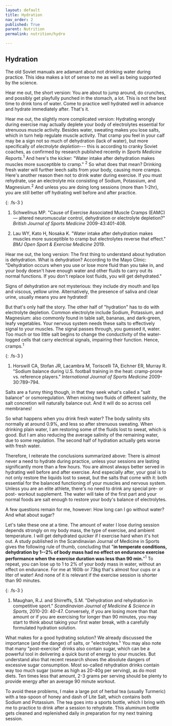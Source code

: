 ```yaml
---
layout: default
title: Hydration
nav_order: 2
published: True
parent: Nutrition
permalink: nutrition/hydro

---
```


## Hydration

The old Soviet manuals are adamant about not drinking water during practice. This idea makes a
lot of sense to me as well as being supported by the science.

Hear me out, the short version: You are about to jump around, do crunches, and possibly get
playfully punched in the stomach, a lot. This is not the best time to drink tons of water.
Come to practice well hydrated well in advance and hydrate immediately after. That's it.

Hear me out, the slightly more complicated version: Hydrating wrongly during exercise may
actually deplete your body of electrolytes essential for strenuous muscle activity. Besides
water, sweating makes you lose salts, which in turn help regulate muscle activity. That cramp
you feel in your calf may be a sign not so much of dehydration (lack of water), but more
specifically of *electrolyte depletion*--- this is according to cranky Soviet coaches, as
confirmed by research published recently in *Sports Medicine Reports*.<sup>1</sup> And here's
the kicker: "Water intake after dehydration makes muscles more susceptible to cramp."
<sup>2</sup> So what does that mean? Drinking fresh water will further leech salts from your
body, causing more cramps. Here's another reason then not to drink water during exercise. If
you must rehydrate, use an electrolyte mix consisting of Sodium, Potassium, and
Magnesium.<sup>2</sup> And unless you are doing long sessions (more than 1-2hr), you are still
better off hydrating well before and after practice.

{: .fs-3 }
1. Schwellnus MP. "Cause of Exercise Associated Muscle Cramps (EAMC) — altered neuromuscular
control, dehydration or electrolyte depletion?"  *British Journal of Sports Medicine*
2009-43:401-408.

2. Lau WY, Kato H, Nosaka K. "Water intake after dehydration makes muscles more susceptible to
cramp but electrolytes reverse that effect." *BMJ Open Sport & Exercise Medicine* 2019.

Hear me out, the long version: The first thing to understand about hydration is dehydration.
What is dehydration? According to the Mayo Clinic: "Dehydration occurs when you use or lose
more fluid than you take in, and your body doesn't have enough water and other fluids to carry
out its normal functions. If you don't replace lost fluids, you will get dehydrated."

Signs of dehydration are not mysterious: they include dry mouth and lips and viscous, yellow
urine. Alternatively, the presence of saliva and clear urine, usually means you are hydrated!

But that's only half the story. The other half of "hydration" has to do with electrolyte
depletion. Common electrolyte include Sodium, Potassium, and Magnesium: also commonly found in
table salt, bananas, and dark-green, leafy vegetables. Your nervous system needs these salts to
effectively signal to your muscles. The signal passes through, you guessed it, water. Too much
or too little salt begins to change the conductivity of the water-logged cells that carry
electrical signals, impairing their function. Hence, cramps.<sup>1</sup>

{: .fs-3 }
1. Horswill CA, Stofan JR, Lacambra M, Toriscelli TA, Eichner ER, Murray R. "Sodium balance
during U.S. football training in the heat: cramp-prone vs. reference players." *International
Journal of Sports Medicine* 2009-30:789–794.

Salts are a funny thing though, in that they seek what's called a "salt balance" or
osmoregulation. When mixing two fluids of different salinity, the salt concretion will
naturally balance out. And it will do so across cell membranes!

So what happens when you drink fresh water? The body salinity sits normally at around 0.9%, and
less so after strenuous sweating. When drinking plain water, I am restoring some of the fluids
lost to sweat, which is good. But I am also reducing the average salinity of the remaining
water, due to some regulation. The second half of hydration actually gets worse with fresh
water.

Therefore, I reiterate the conclusions summarized above: There is almost never a need to
hydrate during practice, unless your sessions are lasting significantly more than a few hours.
You are almost always better served in hydrating well before and after exercise. And especially
after, your goal is to not only restore the liquids lost to sweat, but the salts that come with
it: both essential for the balanced functioning of your muscles and nervous system. Unless you
are an elite athlete, there's no need to drink any special pre- or post- workout supplement.
The water will take of the first part and your normal foods are salt enough to restore your
body's balance of electrolytes.

A few questions remain for me, however: How long can I go without water? And what about sugar?

Let's take these one at a time. The amount of water I lose during session depends strongly on
my body mass, the type of exercise, and ambient temperature. I will get dehydrated quicker if I
exercise hard when it's hot out. A study published in the Scandinavian Journal of Medicine in
Sports gives the following rule of thumb, concluding that "**in temperate conditions,
dehydration by 1--2% of body mass had no effect on endurance exercise performance when the
exercise duration was less than 90 min.**"<sup>1</sup> To repeat, you can lose up to 1 to 2% of
your body mass in water, without an effect on endurance. For me at 160lb or 73kg that's almost
four cups or a liter of water! And none of it is relevant if the exercise session is shorter
than 90 minutes.

{: .fs-3 }
1. Maughan, R.J. and Shirreffs, S.M. "Dehydration and rehydration in competitive sport."
*Scandinavian Journal of Medicine & Science in Sports*, 2010-20: 40-47.
Conversely, if you are losing more than that amount or if you are exercising for longer than
90 minutes, you may start to think about taking your first water break, with a carefully
formulated hydration solution.

What makes for a good hydrating solution? We already discussed the importance (and the danger)
of salts, or "electrolytes." You may also note that many "post-exercise" drinks also contain
sugar, which can be a powerful tool in delivering a quick burst of energy to your muscles. But
understand also that recent research shows the absolute dangers of excessive sugar consumption.
Most so-called rehydration drinks contain way too much sugar (some as high as 20-40g per
serving), as do most diets. Ten times less that amount, 2-3 grams per serving should be plenty
to provide energy after an average 90 minute workout.

To avoid these problems, I make a large pot of herbal tea (usually Turmeric) with a tea-spoon
of honey and dash of Lite Salt, which contains both Sodium and Potassium. The tea goes into a
sports bottle, which I bring with me to practice to drink after a session to rehydrate. This
aluminum bottle gets cleaned and replenished daily in preparation for my next training session.

